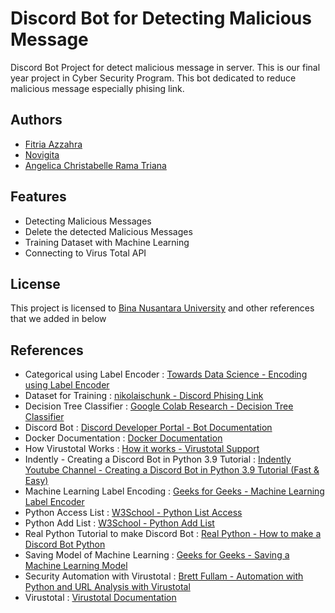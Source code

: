 # Discord Bot for Detecting Malicious Message

Discord Bot Project for detect malicious message in server. This is our final year project in Cyber Security Program. This bot dedicated to reduce malicious message especially phising link.



## Authors

- [Fitria Azzahra](https://github.com/RainbowLoveBakedCake)
- [Novigita](https://github.com/livrenoir)
- [Angelica Christabelle Rama Triana](https://github.com/angelicacrt)



## Features

- Detecting Malicious Messages
- Delete the detected Malicious Messages
- Training Dataset with Machine Learning
- Connecting to Virus Total API


## License

This project is licensed to [Bina Nusantara University](https://binus.ac.id/) and other references that we added in below


## References

- Categorical using Label Encoder : [Towards Data Science - Encoding using Label Encoder](https://towardsdatascience.com/categorical-encoding-using-label-encoding-and-one-hot-encoder-911ef77fb5bd)
- Dataset for Training : [nikolaischunk - Discord Phising Link](https://github.com/nikolaischunk/discord-phishing-links)
- Decision Tree Classifier : [Google Colab Research - Decision Tree Classifier](https://colab.research.google.com/github/goodboychan/chans_jupyter/blob/master/_notebooks/2020-06-03-01-Decision-tree-for-classification.ipynb)
- Discord Bot : [Discord Developer Portal - Bot Documentation](https://discord.com/developers/docs/topics/oauth2#bots)
- Docker Documentation : [Docker Documentation](https://docs.docker.com/get-started/overview)
- How Virustotal Works : [How it works - Virustotal Support](https://support.virustotal.com/hc/en-us/articles/115002126889-How-it-works)
- Indently - Creating a Discord Bot in Python 3.9 Tutorial : [Indently Youtube Channel - Creating a Discord Bot in Python 3.9 Tutorial (Fast & Easy)](https://www.youtube.com/watch?v=fU-kWx-OYvE)
- Machine Learning Label Encoding : [Geeks for Geeks - Machine Learning Label Encoder](https://www.geeksforgeeks.org/ml-label-encoding-of-datasets-in-python/)
- Python Access List : [W3School - Python List Access](https://www.w3schools.com/python/python_lists_access.asp)
- Python Add List : [W3School - Python Add List](https://www.w3schools.com/python/python_lists_add.asp)
- Real Python Tutorial to make Discord Bot : [Real Python - How to make a Discord Bot Python](https://realpython.com/how-to-make-a-discord-bot-python/)
- Saving Model of Machine Learning : [Geeks for Geeks - Saving a Machine Learning Model](https://www.geeksforgeeks.org/saving-a-machine-learning-model/)
- Security Automation with Virustotal : [Brett Fullam - Automation with Python and URL Analysis with Virustotal](https://www.brettfullam.com/security-automation-with-python-ip-address-and-url-analysis-via-virus-totals-api-v-3-with-html-reporting)
- Virustotal : [Virustotal Documentation](https://docs.microsoft.com/en-us/connectors/virustotal/)
